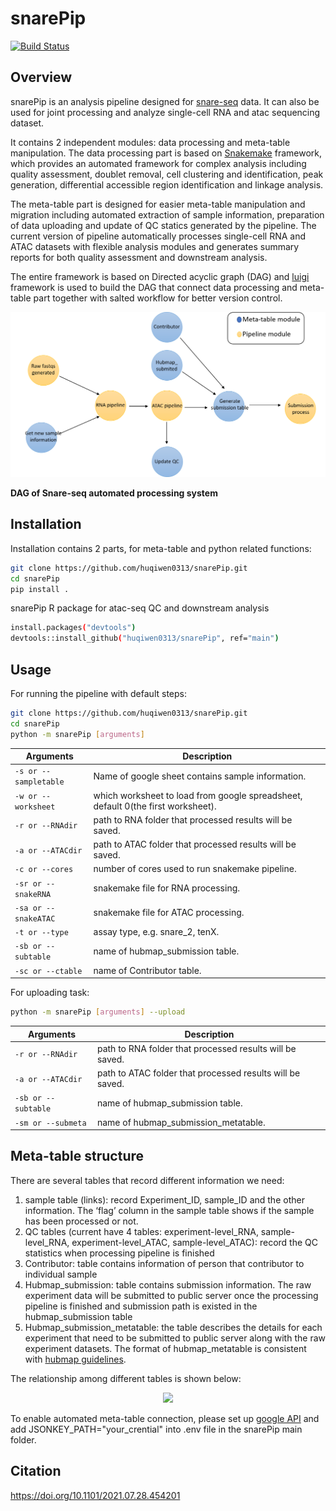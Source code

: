 snarePip
===============================
[![Build Status](https://travis-ci.com/huqiwen0313/snarePip.svg?branch=main)](https://travis-ci.com/github/huqiwen0313/snarePip)

## Overview
snarePip is an analysis pipeline designed for [snare-seq]( https://www.nature.com/articles/s41587-019-0290-0) data. 
It can also be used for joint processing and analyze single-cell RNA and atac sequencing dataset. 

It contains 2 independent modules: data processing and meta-table manipulation.
The data processing part is based on [Snakemake](https://snakemake.readthedocs.io) framework, which provides an automated framework for complex analysis including quality assessment, doublet removal, cell clustering and identification, peak generation, differential accessible region identification and linkage analysis. 

The meta-table part is designed for easier meta-table manipulation and migration including automated extraction of sample information, preparation of data uploading and update of QC statics generated by the pipeline. 
The current version of pipeline automatically processes single-cell RNA and ATAC datasets with flexible analysis modules and generates summary reports for both quality assessment and downstream analysis.

The entire framework is based on Directed acyclic graph (DAG) and [luigi](https://luigi.readthedocs.io/en/stable/) framework is used to build the DAG that connect data processing and meta-table part together with salted workflow for better version control.

<p align="center"> 
<img src="documentation/images/snarePip.dag.png" width="700"/>
</p>

**DAG of Snare-seq automated processing system**

## Installation
Installation contains 2 parts, for meta-table and python related functions:
```bash
git clone https://github.com/huqiwen0313/snarePip.git
cd snarePip
pip install .
```

snarePip R package for atac-seq QC and downstream analysis
```bash
install.packages("devtools")
devtools::install_github("huqiwen0313/snarePip", ref="main")
```  

## Usage
For running the pipeline with default steps:
```bash
git clone https://github.com/huqiwen0313/snarePip.git
cd snarePip
python -m snarePip [arguments]
```
Arguments | Description
-----------|----------
`-s or --sampletable` | Name of google sheet contains sample information.
`-w or --worksheet` | which worksheet to load from google spreadsheet, default 0(the first worksheet).
`-r or --RNAdir` | path to RNA folder that processed results will be saved.
`-a or --ATACdir` | path to ATAC folder that processed results will be saved.
`-c or --cores` | number of cores used to run snakemake pipeline.
`-sr or --snakeRNA` | snakemake file for RNA processing.
`-sa or --snakeATAC` | snakemake file for ATAC processing.
`-t or --type` | assay type, e.g. snare_2, tenX.
`-sb or --subtable` | name of hubmap_submission table.
`-sc or --ctable` | name of Contributor table.

For uploading task:
```bash
python -m snarePip [arguments] --upload
```
Arguments | Description
-----------|----------
`-r or --RNAdir` | path to RNA folder that processed results will be saved.
`-a or --ATACdir` | path to ATAC folder that processed results will be saved.
`-sb or --subtable` | name of hubmap_submission table.
`-sm or --submeta` | name of hubmap_submission_metatable.


## Meta-table structure
There are several tables that record different information we need:
1)	sample table (links): record Experiment_ID, sample_ID and the other information. The ‘flag’ column in the sample table shows if the sample has been processed or not. 
2)	QC tables (current have 4 tables: experiment-level_RNA, sample-level_RNA, experiment-level_ATAC, sample-level_ATAC): record the QC statistics when processing pipeline is finished
3)	Contributor: table contains information of person that contributor to individual sample
4)	Hubmap_submission: table contains submission information. The raw experiment data will be submitted to public server once the processing pipeline is finished and submission path is existed in the hubmap_submission table
5)	Hubmap_submission_metatable: the table describes the details for each experiment that need to be submitted to public server along with the raw experiment datasets.
The format of hubmap_metatable is consistent with [hubmap guidelines](https://github.com/hubmapconsortium/ingest-validation-tools).

The relationship among different tables is shown below:
<p align="center"> 
<img src="documentation/images/database.relationship.bmp" width="700"/>
</p>

To enable automated meta-table connection, please set up [google API](https://www.dundas.com/support/learning/documentation/connect-to-data/how-to/connecting-to-google-sheets) and add JSONKEY_PATH="your_crential" into .env file in the snarePip main folder.


## Citation
https://doi.org/10.1101/2021.07.28.454201

